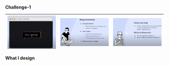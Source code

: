 **Challenge-1**

| ![Image1](images/1.png) | ![Image2](images/2.png) | ![Image3](images/3.png) |
|-----------------------|-----------------------|-----------------------|

**What I design**
